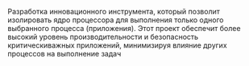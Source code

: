 Разработка инновационного инструмента, который позволит изолировать ядро процессора для выполнения только одного выбранного процесса (приложения). Этот проект обеспечит более высокий уровень производительности и безопасность
критическиважных приложений, минимизируя влияние других процессов на выполнение задач
